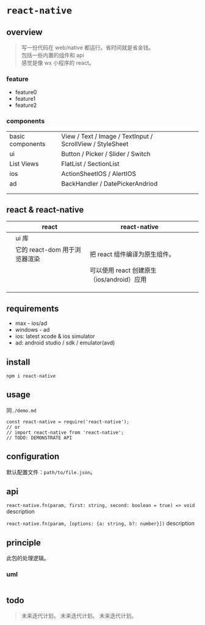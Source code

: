 # `react-native`

## overview

> 写一份代码在 web/native 都运行。省时间就是省金钱。  
> 包括一些内置的组件和 api  
> 感觉是像 wx 小程序的 react。

### feature

- feature0
- feature1
- feature2

### components

|                  |                                                           |     |     |     |
| ---------------- | --------------------------------------------------------- | --- | --- | --- |
| basic components | View / Text / Image / TextInput / ScrollView / StyleSheet |     |     |     |
| ui               | Button / Picker / Slider / Switch                         |     |     |     |
| List Views       | FlatList / SectionList                                    |     |     |     |
| ios              | ActionSheetIOS / AlertIOS                                 |     |     |     |
| ad               | BackHandler / DatePickerAndriod                           |     |     |     |
|                  |                                                           |     |     |     |
|                  |                                                           |     |     |     |

## react & react-native

|     | react                         | react-native                               |     |
| --- | ----------------------------- | ------------------------------------------ | --- |
|     | ui 库                         |                                            |     |
|     | 它的 react-dom 用于浏览器渲染 | 把 react 组件编译为原生组件。              |     |
|     |                               | 可以使用 react 创建原生（ios/android）应用 |     |
|     |                               |                                            |     |
|     |                               |                                            |     |
|     |                               |                                            |     |

## requirements

- max - ios/ad
- windows - ad
- ios: latest xcode & ios simulator
- ad: android studio / sdk / emulator(avd)

## install

`npm i react-native`

## usage

同`./demo.md`

```
const react-native = require('react-native');
// or
// import react-native from 'react-native';
// TODO: DEMONSTRATE API
```

## configuration

默认配置文件：`path/to/file.json`。

## api

`react-native.fn(param, first: string, second: boolean = true) => void`
description

`react-native.fn(param, [options: {a: string, b?: number}])`
description

## principle

此包的处理逻辑。

### uml

```

```

## todo

> 未来迭代计划。
> 未来迭代计划。
> 未来迭代计划。
